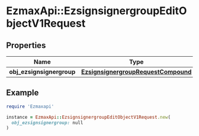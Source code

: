 # EzmaxApi::EzsignsignergroupEditObjectV1Request

## Properties

| Name | Type | Description | Notes |
| ---- | ---- | ----------- | ----- |
| **obj_ezsignsignergroup** | [**EzsignsignergroupRequestCompound**](EzsignsignergroupRequestCompound.md) |  |  |

## Example

```ruby
require 'Ezmaxapi'

instance = EzmaxApi::EzsignsignergroupEditObjectV1Request.new(
  obj_ezsignsignergroup: null
)
```

